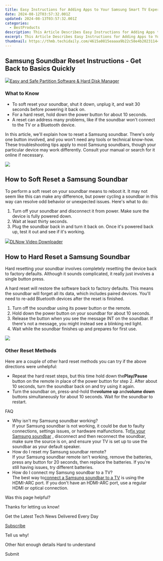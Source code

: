 ```yaml
---
title: Easy Instructions for Adding Apps to Your Samsung Smart TV Experience
date: 2024-08-12T03:57:32.001Z
updated: 2024-08-13T03:57:32.001Z
categories:
  - BestProducts
description: This Article Describes Easy Instructions for Adding Apps to Your Samsung Smart TV Experience
excerpt: This Article Describes Easy Instructions for Adding Apps to Your Samsung Smart TV Experience
thumbnail: https://thmb.techidaily.com/4615a0815eaaaa9b22c58e4b20231144a4af2f1f5af9f2c94189c8d2595dadf6.jpg
---
```


## Samsung Soundbar Reset Instructions - Get Back to Basics Quickly
<!-- affiliate ads begin -->
<a href="https://secure.2checkout.com/order/checkout.php?PRODS=22741618&QTY=1&AFFILIATE=108875&CART=1"><img src="https://www.diskpart.com/resource/images/index/dp-index-img-banner-people@2x.png" border="0">Easy and Safe Partition Software & Hard Disk Manager</a>
<!-- affiliate ads end -->
### What to Know

* To soft reset your soundbar, shut it down, unplug it, and wait 30 seconds before powering it back on.
* For a hard reset, hold down the power button for about 10 seconds.
* A reset can address many problems, like if the soundbar won't connect to the TV or a Bluetooth device.

 In this article, we'll explain how to reset a Samsung soundbar. There's only one button involved, and you won't need any tools or technical know-how. These troubleshooting tips apply to most Samsung soundbars, though your particular device may work differently. Consult your manual or search for it online if necessary.

<!-- affiliate ads begin -->
<a href="https://store.iobit.com/order/checkout.php?PRODS=4596923&QTY=1&AFFILIATE=108875&CART=1"><img src="https://secure.avangate.com/images/merchant/184260348236f9554fe9375772ff966e/ascscan_468X60.png" border="0"></a>
<!-- affiliate ads end -->
## How to Soft Reset a Samsung Soundbar

 To perform a soft reset on your soundbar means to reboot it. It may not seem like this can make any difference, but power cycling a soundbar in this way can resolve odd behavior or unexpected issues. Here's what to do:

1. Turn off your soundbar and disconnect it from power. Make sure the device is fully powered down.
2. Wait at least thirty seconds.
3. Plug the soundbar back in and turn it back on. Once it's powered back up, test it out and see if it's working.

<!-- affiliate ads begin -->
<a href="https://secure.2checkout.com/order/checkout.php?PRODS=4712430&QTY=1&AFFILIATE=108875&CART=1"><img src="https://secure.avangate.com/images/merchant/c404a5adbf90e09631678b13b05d9d7a/products/dlnow_256.png" border="0">DLNow Video Downloader</a>
<!-- affiliate ads end -->
## How to Hard Reset a Samsung Soundbar

 Hard resetting your soundbar involves completely resetting the device back to factory defaults. Although it sounds complicated, it really just involves a single button press.

 A hard reset will restore the software back to factory defaults. This means the soundbar will forget all its data, which includes paired devices. You'll need to re-add Bluetooth devices after the reset is finished.

1. Turn off the soundbar using its power button or the remote.
2. Hold down the power button on your soundbar for about 10 seconds.
3. Release the button when you see the message INT on the soundbar. If there's not a message, you might instead see a blinking red light.
4. Wait while the soundbar finishes up and prepares for first use.

<!-- affiliate ads begin -->
<a href="https://estore.winxdvd.com/order/checkout.php?PRODS=4612444&QTY=1&AFFILIATE=108875&CART=1"><img src="https://www.winxdvd.com/affiliate/new-banner/pt-728x90.jpg" border="0"></a>
<!-- affiliate ads end -->
### Other Reset Methods

 Here are a couple of other hard reset methods you can try if the above directions were unhelpful:

* Repeat the hard reset steps, but this time hold down the**Play/Pause** button on the remote in place of the power button for step 2\. After about 10 seconds, turn the soundbar back on and try using it again.
* Turn the soundbar on, press-and-hold the**volume up** and**volume down** buttons simultaneously for about 10 seconds. Wait for the soundbar to restart.

 FAQ

* Why isn't my Samsung soundbar working?  
 If your Samsung soundbar is not working, it could be due to faulty connections, settings issues, or hardware malfunctions. To[fix your Samsung soundbar](https://www.lifewire.com/fix-non-working-samsung-soundbar-5217044) , disconnect and then reconnect the soundbar, make sure the source is on, and ensure your TV is set up to use the soundbar as your default speaker.
* How do I reset my Samsung soundbar remote?  
 If your Samsung soundbar remote isn't working, remove the batteries, press any button for 20 seconds, then replace the batteries. If you're still having issues, try different batteries.
* How do I connect my Samsung soundbar to a TV?  
 The best way to[connect a Samsung soundbar to a TV](https://www.lifewire.com/connect-samsung-soundbar-to-tv-5217392) is using the HDMI-ARC port. If you don't have an HDMI-ARC port, use a regular HDMI or optical connection.

Was this page helpful?

Thanks for letting us know!

 Get the Latest Tech News Delivered Every Day

[Subscribe](https://www.lifewire.com/#)

Tell us why!

 Other  Not enough details  Hard to understand

 Submit

<ins class="adsbygoogle"
     style="display:block"
     data-ad-format="autorelaxed"
     data-ad-client="ca-pub-7571918770474297"
     data-ad-slot="1223367746"></ins>



<ins class="adsbygoogle"
     style="display:block"
     data-ad-client="ca-pub-7571918770474297"
     data-ad-slot="8358498916"
     data-ad-format="auto"
     data-full-width-responsive="true"></ins>


